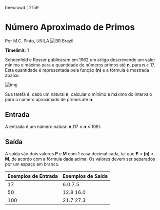 beecrowd | 2159

# Número Aproximado de Primos

Por M.C. Pinto, UNILA ![BR](https://resources.beecrowd.com.br/gallery/images/flags/br.gif) Brazil

**Timelimit: 1**

Schoenfeld e Rosser publicaram em 1962 um artigo descrevendo um valor mínimo e máximo para a quantidade de números primos até **n**, para **n** ≥ 17. Esta quantidade é representada pela função **(n)** e a fórmula é mostrada abaixo.

![img](https://resources.beecrowd.com.br/gallery/images/contests/931.png)

Sua tarefa é, dado um natural **n**, calcular o mínimo e máximo do intervalo para o número aproximado de primos até **n**.

## Entrada

A entrada é um número natural **n** (17 ≤ **n** ≤ 109).

## Saída

A saída são dois valores **P** e **M** com 1 casa decimal cada, tal que **P** < **(n)** < **M**, de acordo com a fórmula dada acima. Os valores devem ser separados por um espaço em branco.

| Exemplos de Entrada | Exemplos de Saída |
| ------------------- | ----------------- |
| 17                  | 6.0 7.5           |
| 50                  | 12.8 16.0         |
| 100                 | 21.7 27.3         |